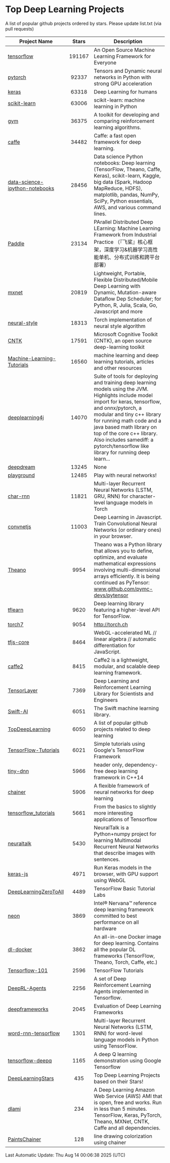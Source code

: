 # Top Deep Learning Projects
A list of popular github projects ordered by stars.
Please update list.txt (via pull requests)

|Project Name| Stars | Description |
| ---------- |:-----:| ----------- |
| [tensorflow](https://github.com/tensorflow/tensorflow) | 191167 | An Open Source Machine Learning Framework for Everyone |
| [pytorch](https://github.com/pytorch/pytorch) | 92337 | Tensors and Dynamic neural networks in Python with strong GPU acceleration |
| [keras](https://github.com/keras-team/keras) | 63318 | Deep Learning for humans |
| [scikit-learn](https://github.com/scikit-learn/scikit-learn) | 63006 | scikit-learn: machine learning in Python |
| [gym](https://github.com/openai/gym) | 36375 | A toolkit for developing and comparing reinforcement learning algorithms. |
| [caffe](https://github.com/BVLC/caffe) | 34482 | Caffe: a fast open framework for deep learning. |
| [data-science-ipython-notebooks](https://github.com/donnemartin/data-science-ipython-notebooks) | 28456 | Data science Python notebooks: Deep learning (TensorFlow, Theano, Caffe, Keras), scikit-learn, Kaggle, big data (Spark, Hadoop MapReduce, HDFS), matplotlib, pandas, NumPy, SciPy, Python essentials, AWS, and various command lines. |
| [Paddle](https://github.com/PaddlePaddle/Paddle) | 23134 | PArallel Distributed Deep LEarning: Machine Learning Framework from Industrial Practice （『飞桨』核心框架，深度学习&机器学习高性能单机、分布式训练和跨平台部署） |
| [mxnet](https://github.com/apache/mxnet) | 20819 | Lightweight, Portable, Flexible Distributed/Mobile Deep Learning with Dynamic, Mutation-aware Dataflow Dep Scheduler; for Python, R, Julia, Scala, Go, Javascript and more |
| [neural-style](https://github.com/jcjohnson/neural-style) | 18313 | Torch implementation of neural style algorithm |
| [CNTK](https://github.com/microsoft/CNTK) | 17591 | Microsoft Cognitive Toolkit (CNTK), an open source deep-learning toolkit |
| [Machine-Learning-Tutorials](https://github.com/ujjwalkarn/Machine-Learning-Tutorials) | 16560 | machine learning and deep learning tutorials, articles and other resources  |
| [deeplearning4j](https://github.com/deeplearning4j/deeplearning4j) | 14070 | Suite of tools for deploying and training deep learning models using the JVM. Highlights include model import for keras, tensorflow, and onnx/pytorch, a modular and tiny c++ library for running math code and a java based math library on top of the core c++ library. Also includes samediff: a pytorch/tensorflow like library for running deep learn... |
| [deepdream](https://github.com/google/deepdream) | 13245 | None |
| [playground](https://github.com/tensorflow/playground) | 12485 | Play with neural networks! |
| [char-rnn](https://github.com/karpathy/char-rnn) | 11821 | Multi-layer Recurrent Neural Networks (LSTM, GRU, RNN) for character-level language models in Torch |
| [convnetjs](https://github.com/karpathy/convnetjs) | 11003 | Deep Learning in Javascript. Train Convolutional Neural Networks (or ordinary ones) in your browser. |
| [Theano](https://github.com/Theano/Theano) | 9954 | Theano was a Python library that allows you to define, optimize, and evaluate mathematical expressions involving multi-dimensional arrays efficiently. It is being continued as PyTensor: www.github.com/pymc-devs/pytensor |
| [tflearn](https://github.com/tflearn/tflearn) | 9620 | Deep learning library featuring a higher-level API for TensorFlow. |
| [torch7](https://github.com/torch/torch7) | 9054 | http://torch.ch |
| [tfjs-core](https://github.com/tensorflow/tfjs-core) | 8464 | WebGL-accelerated ML // linear algebra // automatic differentiation for JavaScript. |
| [caffe2](https://github.com/facebookarchive/caffe2) | 8415 | Caffe2 is a lightweight, modular, and scalable deep learning framework. |
| [TensorLayer](https://github.com/tensorlayer/TensorLayer) | 7369 | Deep Learning and Reinforcement Learning Library for Scientists and Engineers  |
| [Swift-AI](https://github.com/Swift-AI/Swift-AI) | 6051 | The Swift machine learning library. |
| [TopDeepLearning](https://github.com/aymericdamien/TopDeepLearning) | 6050 | A list of popular github projects related to deep learning |
| [TensorFlow-Tutorials](https://github.com/nlintz/TensorFlow-Tutorials) | 6021 | Simple tutorials using Google's TensorFlow Framework |
| [tiny-dnn](https://github.com/tiny-dnn/tiny-dnn) | 5966 | header only, dependency-free deep learning framework in C++14 |
| [chainer](https://github.com/chainer/chainer) | 5906 | A flexible framework of neural networks for deep learning |
| [tensorflow_tutorials](https://github.com/pkmital/tensorflow_tutorials) | 5661 | From the basics to slightly more interesting applications of Tensorflow |
| [neuraltalk](https://github.com/karpathy/neuraltalk) | 5430 | NeuralTalk is a Python+numpy project for learning Multimodal Recurrent Neural Networks that describe images with sentences. |
| [keras-js](https://github.com/transcranial/keras-js) | 4971 | Run Keras models in the browser, with GPU support using WebGL |
| [DeepLearningZeroToAll](https://github.com/hunkim/DeepLearningZeroToAll) | 4489 | TensorFlow Basic Tutorial Labs |
| [neon](https://github.com/NervanaSystems/neon) | 3869 | Intel® Nervana™ reference deep learning framework committed to best performance on all hardware |
| [dl-docker](https://github.com/floydhub/dl-docker) | 3862 | An all-in-one Docker image for deep learning. Contains all the popular DL frameworks (TensorFlow, Theano, Torch, Caffe, etc.) |
| [Tensorflow-101](https://github.com/sjchoi86/Tensorflow-101) | 2596 | TensorFlow Tutorials |
| [DeepRL-Agents](https://github.com/awjuliani/DeepRL-Agents) | 2256 | A set of Deep Reinforcement Learning Agents implemented in Tensorflow. |
| [deepframeworks](https://github.com/zer0n/deepframeworks) | 2045 | Evaluation of Deep Learning Frameworks |
| [word-rnn-tensorflow](https://github.com/hunkim/word-rnn-tensorflow) | 1301 | Multi-layer Recurrent Neural Networks (LSTM, RNN) for word-level language models in Python using TensorFlow. |
| [tensorflow-deepq](https://github.com/siemanko/tensorflow-deepq) | 1165 | A deep Q learning demonstration using Google Tensorflow |
| [DeepLearningStars](https://github.com/hunkim/DeepLearningStars) | 435 | Top Deep Learning Projects based on their Stars! |
| [dlami](https://github.com/ritchieng/dlami) | 234 | A Deep Learning Amazon Web Service (AWS) AMI that is open, free and works. Run in less than 5 minutes. TensorFlow, Keras, PyTorch, Theano, MXNet, CNTK, Caffe and all dependencies. |
| [PaintsChainer](https://github.com/taizan/PaintsChainer) | 128 | line drawing colorization using chainer |

Last Automatic Update: Thu Aug 14 00:06:38 2025 (UTC)
